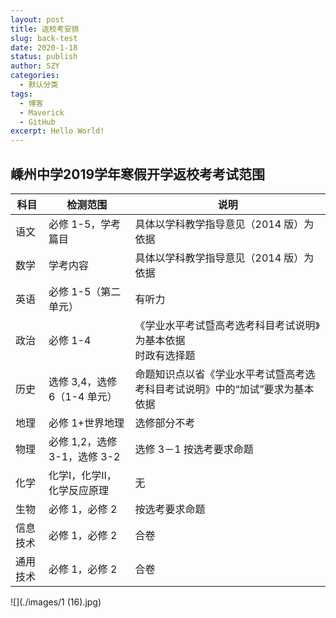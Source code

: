 ```yaml
---
layout: post
title: 返校考安排
slug: back-test
date: 2020-1-18
status: publish
author: SZY
categories: 
  - 默认分类
tags: 
  - 博客
  - Maverick
  - GitHub
excerpt: Hello World!
---
```


## 嵊州中学2019学年寒假开学返校考考试范围

| 科目     | 检测范围                     | 说明                                                         |
| -------- | ---------------------------- | ------------------------------------------------------------ |
| 语文     | 必修 1-5，学考篇目           | 具体以学科教学指导意见（2014 版）为依据                      |
| 数学     | 学考内容                     | 具体以学科教学指导意见（2014 版）为依据                      |
| 英语     | 必修 1-5（第二单元）         | 有听力                                                       |
| 政治     | 必修 1-4                     | 《学业水平考试暨高考选考科目考试说明》为基本依据  <br />时政有选择题 |
| 历史     | 选修 3,4，选修 6（1-4 单元） | 命题知识点以省《学业水平考试暨高考选考科目考试说明》中的“加试”要求为基本依据 |
| 地理     | 必修 1+世界地理              | 选修部分不考                                                 |
| 物理     | 必修 1,2，选修 3-1，选修 3-2 | 选修 3－1 按选考要求命题                                     |
| 化学     | 化学Ⅰ，化学Ⅱ，化学反应原理   | 无                                                           |
| 生物     | 必修 1，必修 2               | 按选考要求命题                                               |
| 信息技术 | 必修 1，必修 2               | 合卷                                                         |
| 通用技术 | 必修 1，必修 2               | 合卷                                                         |

![](./images/1 (16).jpg)